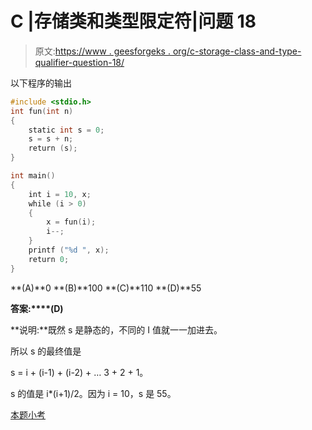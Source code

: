 # C |存储类和类型限定符|问题 18

> 原文:[https://www . geesforgeks . org/c-storage-class-and-type-qualifier-question-18/](https://www.geeksforgeeks.org/c-storage-classes-and-type-qualifiers-question-18/)

以下程序的输出

```cpp
#include <stdio.h>
int fun(int n)
{
    static int s = 0;
    s = s + n;
    return (s);
}

int main()
{
    int i = 10, x;
    while (i > 0)
    {
        x = fun(i);
        i--;
    }
    printf ("%d ", x);
    return 0;
}
```

**(A)**0
**(B)**100
**(C)**110
**(D)**55

**答案:****(D)**

**说明:**既然 s 是静态的，不同的 I 值就一一加进去。

所以 s 的最终值是

s = i + (i-1) + (i-2) + … 3 + 2 + 1。

s 的值是 i*(i+1)/2。因为 i = 10，s 是 55。

[本题小考](https://www.geeksforgeeks.org/quiz-corner-gq/)